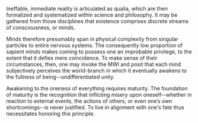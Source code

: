Ineffable, immediate reality is articulated as qualia, which are then formalized and systematized within science and philosophy. It may be gathered from those disciplines that existence comprises discrete streams of consciousness, or minds.

Minds therefore presumably span in physical complexity from singular particles to entire nervous systems. The consequently low proportion of sapient minds makes coming to possess one an improbable privilege, to the extent that it defies mere coincidence. To make sense of their circumstances, then, one may invoke the MWI and posit that each mind subjectively perceives the world-branch in which it eventually awakens to the fullness of being--undifferentiated unity.

Awakening to the oneness of everything requires maturity. The foundation of maturity is the recognition that inflicting misery upon oneself--whether in reaction to external events, the actions of others, or even one’s own shortcomings--is never justified. To live in alignment with one's fate thus necessitates honoring this principle.

